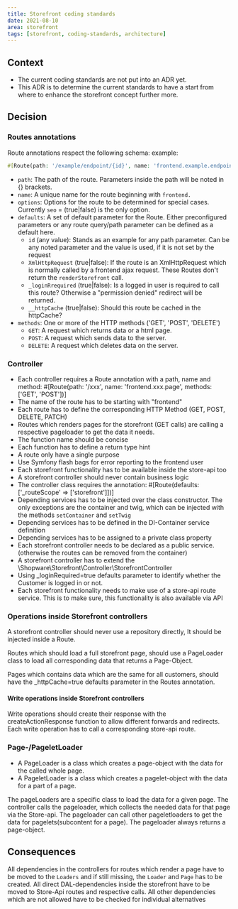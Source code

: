```yaml
---
title: Storefront coding standards
date: 2021-08-10
area: storefront
tags: [storefront, coding-standards, architecture]
---
```


## Context

* The current coding standards are not put into an ADR yet.
* This ADR is to determine the current standards to have a start from where to enhance the storefront concept further more.

## Decision

### Routes annotations
Route annotations respect the following schema:
example:

```php
#[Route(path: '/example/endpoint/{id}', name: 'frontend.example.endpoint', options: ['seo' => false], defaults: ['id' => null, 'XmlHttpRequest' => true, '_loginRequired' => true, '_httpCache' => true], methods: ['GET', 'POST', 'DELETE'])]
```
* `path`: The path of the route. Parameters inside the path will be noted in {} brackets.
* `name`: A unique name for the route beginning with `frontend.`
* `options`: Options for the route to be determined for special cases. Currently `seo` = (true|false) is the only option.
* `defaults`: A set of default parameter for the Route. Either preconfigured parameters or any route query/path parameter can be defined as a default here.
  * `id` (any value): Stands as an example for any path parameter. Can be any noted parameter and the value is used, if it is not set by the request
  * `XmlHttpRequest` (true|false): If the route is an XmlHttpRequest which is normally called by a frontend ajax request. These Routes don't return the `renderStorefront` call.
  * `_loginRrequired` (true|false): Is a logged in user is required to call this route? Otherwise a "permission denied" redirect will be returned.
  * `__httpCache` (true|false): Should this route be cached in the httpCache?
* `methods`: One or more of the HTTP methods ('GET', 'POST', 'DELETE')
  * `GET`: A request which returns data or a html page.
  * `POST`: A request which sends data to the server.
  * `DELETE`: A request which deletes data on the server. 

### Controller
* Each controller requires a Route annotation with a path, name and method: #[Route(path: '/xxx', name: 'frontend.xxx.page', methods: ['GET', 'POST'])]
* The name of the route has to be starting with "frontend"
* Each route has to define the corresponding HTTP Method (GET, POST, DELETE, PATCH)
* Routes which renders pages for the storefront (GET calls) are calling a respective pageloader to get the data it needs. 
* The function name should be concise
* Each function has to define a return type hint
* A route only have a single purpose
* Use Symfony flash bags for error reporting to the frontend user
* Each storefront functionality has to be available inside the store-api too
* A storefront controller should never contain business logic
* The controller class requires the annotation: #[Route(defaults: ['_routeScope' => ['storefront']])]
* Depending services has to be injected over the class constructor. The only exceptions are the container and twig, which can be injected with the methods `setContainer` and `setTwig`
* Depending services has to be defined in the DI-Container service definition
* Depending services has to be assigned to a private class property
* Each storefront controller needs to be declared as a public service. (otherwise the routes can be removed from the container)
* A storefront controller has to extend the \Shopware\Storefront\Controller\StorefrontController
* Using _loginRequired=true defaults parameter to identify whether the Customer is logged in or not.
* Each storefront functionality needs to make use of a store-api route service. This is to make sure, this functionality is also available via API

### Operations inside Storefront controllers
A storefront controller should never use a repository directly, It should be injected inside a Route.

Routes which should load a full storefront page, should use a PageLoader class to load all corresponding data that returns a Page-Object.

Pages which contains data which are the same for all customers, should have the _httpCache=true defaults parameter in the Routes annotation.

#### Write operations inside Storefront controllers
Write operations should create their response with the createActionResponse function to allow different forwards and redirects.
Each write operation has to call a corresponding store-api route.

### Page-/PageletLoader
* A PageLoader is a class which creates a page-object with the data for the called whole page.
* A PageletLoader is a class which creates a pagelet-object with the data for a part of a page. 

The pageLoaders are a specific class to load the data for a given page.
The controller calls the pageloader, which collects the needed data for that page via the Store-api.
The pageloader can call other pageletloaders to get the data for pagelets(subcontent for a page).
The pageloader always returns a page-object.

## Consequences

All dependencies in the controllers for routes which render a page have to be moved to the `Loaders` and if still missing, the `Loader` and `Page` has to be created.
All direct DAL-dependencies inside the storefront have to be moved to Store-Api routes and respective calls.
All other dependencies which are not allowed have to be checked for individual alternatives
